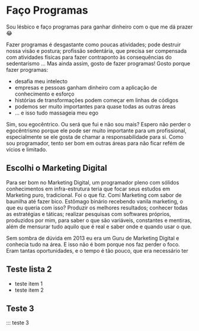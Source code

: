 # Faço Programas
Sou lésbico e faço programas para ganhar dinheiro com o que me dá prazer 😂

Fazer programas é desgastante como poucas atividades; pode destruir nossa visão e postura; profissão sedentária, que precisa ser compensada com atividades físicas para fazer contraponto às consequências do sedentarismo ... Mas ainda assim, gosto de fazer programas!
Gosto porque fazer programas:
- desafia meu intelecto
- empresas e pessoas ganham dinheiro com a aplicação de conhecimento e esforço
- histórias de transformações podem começar em linhas de códigos
- podemos ser muito importantes para quase todas as outras áreas
- ... e isso tudo massageia meu ego

Sim, sou egocêntrico. Ou será que fui e não sou mais? Espero não perder o egocêntrismo porque ele pode ser muito importante para um profissional, especialmente se ele gosta de chamar a responsabilidade para si.
Como sou programador, tento ser bom em outras áreas para não ficar refém de vícios e limitado. 

## Escolhi o Marketing Digital
Para ser bom no Marketing Digital, um programador pleno com sólidos conhecimentos em infra-estrutura teria que focar seus estudos em Marketing puro, tradicional.
Foi o que fiz. Comi Marketing com sabor de baunilha até fazer bico. Estômago binário recebendo vanila marketing, o que eu queria com isso? Produzir os melhores resultados; conhecer todas as estratégias e táticas; realizar pesquisas com softwares próprios, produzidos por mim, para saber o que são variáveis, constantes e mentiras, além de mensurar tudo aquilo que é real e saber onde e quando usar o que.

Sem sombra de dúvida em 2013 eu era um Guru de Marketing Digital e conhecia tudo na área. E isso não é bom porque nos faz perder o foco. Eram tantas oportunidades, e o tempo é tão pouco, que era necessário ter


## Teste lista 2
* teste item 1
* teste item 2

## Teste 3
::: teste 3
